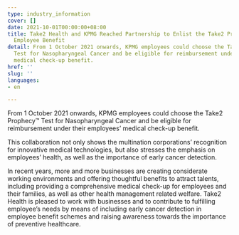 ```yaml
---
type: industry_information
cover: []
date: 2021-10-01T00:00:00+08:00
title: Take2 Health and KPMG Reached Partnership to Enlist the Take2 Prophecy™ as
  Employee Benefit
detail: From 1 October 2021 onwards, KPMG employees could choose the Take2 Prophecy™
  Test for Nasopharyngeal Cancer and be eligible for reimbursement under their employees’
  medical check-up benefit.
href: ''
slug: ''
languages:
- en

---
```

From 1 October 2021 onwards, KPMG employees could choose the Take2 Prophecy™ Test for Nasopharyngeal Cancer and be eligible for reimbursement under their employees’ medical check-up benefit.

This collaboration not only shows the multination corporations’ recognition for innovative medical technologies, but also stresses the emphasis on employees’ health, as well as the importance of early cancer detection.

In recent years, more and more businesses are creating considerate working environments and offering thoughtful benefits to attract talents, including providing a comprehensive medical check-up for employees and their families, as well as other health management related welfare. Take2 Health is pleased to work with businesses and to contribute to fulfilling employee’s needs by means of including early cancer detection in employee benefit schemes and raising awareness towards the importance of preventive healthcare.
